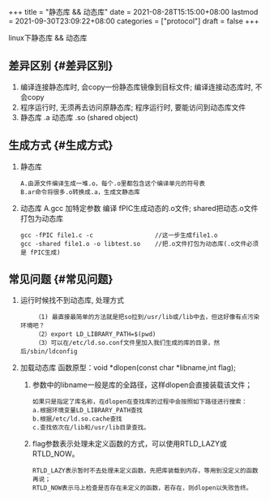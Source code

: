 +++
title = "静态库 && 动态库"
date = 2021-08-28T15:15:00+08:00
lastmod = 2021-09-30T23:09:22+08:00
categories = ["protocol"]
draft = false
+++

linux下静态库 && 动态库

<!--more-->


## 差异区别 {#差异区别}

1.  编译连接静态库时, 会copy一份静态库镜像到目标文件;
    编译连接动态库时, 不会copy
2.  程序运行时, 无须再去访问原静态库;
    程序运行时, 要能访问到动态库文件
3.  静态库 .a
    动态库 .so (shared object)


## 生成方式 {#生成方式}

1.  静态库

    ```text
    A.由源文件编译生成一堆.o，每个.o里都包含这个编译单元的符号表
    B.ar命令将很多.o转换成.a，生成文静态库
    ```

2.  动态库
    A.gcc 加特定参数 编译 fPIC生成动态的.o文件; shared把动态.o文件打包为动态库

    ```text
    gcc -fPIC file1.c -c                 //这一步生成file1.o
    gcc -shared file1.o -o libtest.so    //把.o文件打包为动态库(.o文件必须是 fPIC生成)
    ```


## 常见问题 {#常见问题}

1.  运行时候找不到动态库, 处理方式

    ```text
        （1) 最直接最简单的方法就是把so拉到/usr/lib或/lib中去，但这好像有点污染环境吧？
        （2）export LD_LIBRARY_PATH=$(pwd)
        （3）可以在/etc/ld.so.conf文件里加入我们生成的库的目录，然后/sbin/ldconfig
    ```
2.  加载动态库
    函数原型：void \*dlopen(const char \*libname,int flag);
    1.  参数中的libname一般是库的全路径，这样dlopen会直接装载该文件；

        ```text
        如果只是指定了库名称，在dlopen在查找库的过程中会按照如下路径进行搜索：
        a.根据环境变量LD_LIBRARY_PATH查找
        b.根据/etc/ld.so.cache查找
        c.查找依次在/lib和/usr/lib目录查找。
        ```
    2.  flag参数表示处理未定义函数的方式，可以使用RTLD\_LAZY或RTLD\_NOW。

        ```text
        RTLD_LAZY表示暂时不去处理未定义函数，先把库装载到内存，等用到没定义的函数再说；
        RTLD_NOW表示马上检查是否存在未定义的函数，若存在，则dlopen以失败告终。
        ```